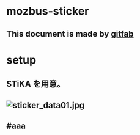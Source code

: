 # mozbus-sticker
## 
This document is made by [gitfab](http://gitfab.org)
---
# setup

STiKA を用意。
---
![sticker_data01.jpg](https://raw.github.com/dadaa/mozbus-sticker/master/gitfab/resources/sticker_data01.jpg)
---
#aaa
---
